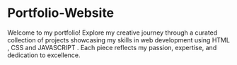 # Portfolio-Website
Welcome to my portfolio! Explore my creative journey through a curated collection of projects showcasing my skills in  web development using HTML , CSS and JAVASCRIPT . Each piece reflects my passion, expertise, and dedication to excellence. 
